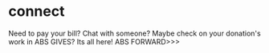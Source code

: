 # connect
Need to pay your bill? Chat with someone? Maybe check on your donation's work in ABS GIVES? Its all here! ABS FORWARD>>>
